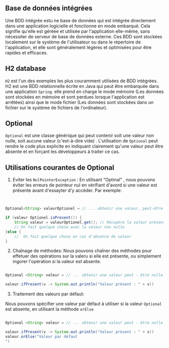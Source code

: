 ## Base de données intégrées

Une BDD intégrée estu ne base de données qui est intégrée directement dans une application logicielle et fonctionne en mode embarqué. Cela signifie qu'elle est géréee et utilisée par l'application elle-même, sans nécessiter de serveur de base de données externe. Ces BDD sont stockées localement sur le système de l'utilisateur ou dans le répertoire de l'application, et elle sont généralement légères et optimisées pour être rapides et efficaces.

## H2 database

`H2` est l'un des exemples les plus couramment utilisées de BDD intégrées. H2 est une BDD relationnelle écrite en Java qui peut être embarquée dans une application `Spring`. elle prend en charge le mode mémoire (Les données sont stockées en mémoire et sont perdues lorsque l'application est arrêtées) ainsi que le mode fichier (Les données sont stockées dans un fichier sur le système de fichiers de l'ordinateur).

## Optional

`Optional` est une classe générique qui peut contenir soit une valeur non nulle, soit aucune valeur (c'est-à-dire vide) . L'utilisation de `Optional` peut rendre le code plus explicite en indiquant clairement qu'une valeur peut être absente et en forçant les développeurs à traiter ce cas.

## Utilisations courantes de Optional

1. Eviter les `NulPointerException` : 
En utilisant "Optinal" , nous pouvons éviter les erreurs de pointeur nul en vérifiant d'avord si une valeur est présente avant d'essayter d'y accéder. Par exemple:

```java


Optional<String> valeurOptionel = // ... obtenir une valeur, peut-être null

if (valeur Optionel.isPresent()) {
    String valeur = valeurOptionel.get(); // Récupère la valeur présente
    // On fait quelque chose avec la valeur non nulle 
}else {
    //  On fait quelque chose en cas d'absence de valeur 
}


```

2. Chaînage de méthodes:
Nous pouvons chaîner des méthodes pour effetuer des opérations sur la valeru si elle est présente, ou simplement ingorer l'opération si la valeur est absente.

```java

Optional <String> valeur = // ... obtenir une valeur peut - être nulle

valeur.ifPresent(v -> System.out.println("Valeur présent : " + v))

```

3. Traitement des valeurs par défaut:

Nous pouvons spécifier une valeur par défaut à utiliser si la valeur `Optional` est absente, en utilisant la méthode `orElse`

```java

Optional <String> valeur = // ... obtenir une valeur peut - être nulle

valeur.ifPresent(v -> System.out.println("Valeur présent : " + v))
valeur.orElse("Valeur par défaut
")



```